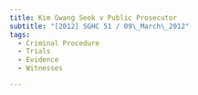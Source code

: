 ```yaml
---
title: Kim Gwang Seok v Public Prosecutor 
subtitle: "[2012] SGHC 51 / 09\_March\_2012"
tags:
  - Criminal Procedure
  - Trials
  - Evidence
  - Witnesses

---
```


